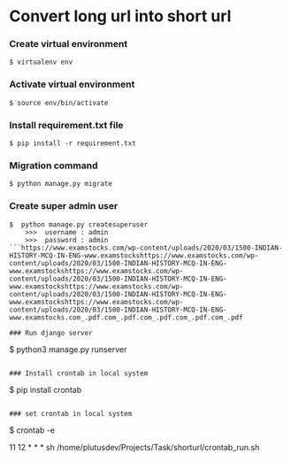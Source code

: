 # Convert long url into short url

### Create virtual environment

```
$ virtualenv env
```

### Activate virtual environment

```
$ source env/bin/activate
```

### Install requirement.txt file 
```
$ pip install -r requirement.txt
```

### Migration command

```
$ python manage.py migrate
```

### Create super admin user
```
$  python manage.py createsuperuser
	>>>  username : admin
	>>>  password : admin
```https://www.examstocks.com/wp-content/uploads/2020/03/1500-INDIAN-HISTORY-MCQ-IN-ENG-www.examstockshttps://www.examstocks.com/wp-content/uploads/2020/03/1500-INDIAN-HISTORY-MCQ-IN-ENG-www.examstockshttps://www.examstocks.com/wp-content/uploads/2020/03/1500-INDIAN-HISTORY-MCQ-IN-ENG-www.examstockshttps://www.examstocks.com/wp-content/uploads/2020/03/1500-INDIAN-HISTORY-MCQ-IN-ENG-www.examstockshttps://www.examstocks.com/wp-content/uploads/2020/03/1500-INDIAN-HISTORY-MCQ-IN-ENG-www.examstocks.com_.pdf.com_.pdf.com_.pdf.com_.pdf.com_.pdf

### Run django server
```
$ python3 manage.py runserver
```

### Install crontab in local system

```
$ pip install crontab
```

### set crontab in local system

```
$ crontab -e

11 12 * * * sh /home/plutusdev/Projects/Task/shorturl/crontab_run.sh

```